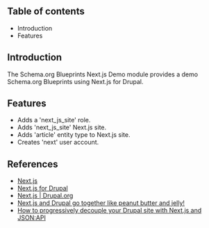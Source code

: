 Table of contents
-----------------

* Introduction
* Features


Introduction
------------

The Schema.org Blueprints Next.js Demo module provides a demo Schema.org 
Blueprints using Next.js for Drupal.


Features
--------

- Adds a 'next_js_site' role.
- Adds 'next_js_site' Next.js site.
- Adds 'article' entity type to Next.js site.
- Creates 'next' user account.


References
----------

- [Next.js](https://nextjs.org/)
- [Next.js for Drupal](https://next-drupal.org/)
- [Next.js | Drupal.org](https://www.drupal.org/project/next)
- [Next.js and Drupal go together like peanut butter and jelly!](https://www.chapterthree.com/blog/nextjs-and-drupal-go-together-like-peanut-butter-and-jelly)
- [How to progressively decouple your Drupal site with Next.js and JSON:API](https://www.chapterthree.com/blog/how-to-progressively-decouple-your-drupal-site-nextjs-and-jsonapi)

